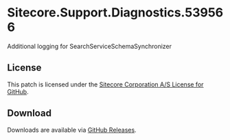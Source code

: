 # Sitecore.Support.Diagnostics.539566
Additional logging for SearchServiceSchemaSynchronizer

## License  
This patch is licensed under the [Sitecore Corporation A/S License for GitHub](https://github.com/sitecoresupport/Sitecore.Support.Diagnostics.539566/blob/master/LICENSE).  

## Download  
Downloads are available via [GitHub Releases](https://github.com/sitecoresupport/Sitecore.Support.Diagnostics.539566/releases).  
